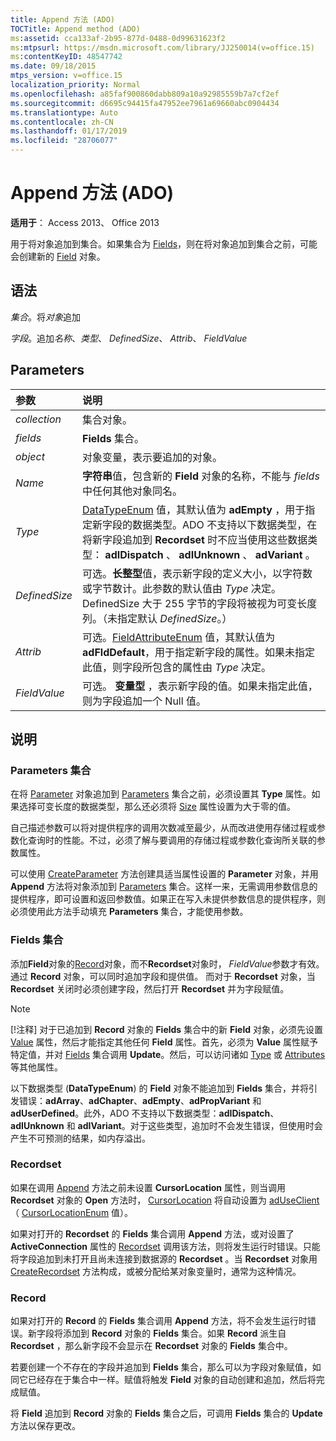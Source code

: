 ```yaml
---
title: Append 方法 (ADO)
TOCTitle: Append method (ADO)
ms:assetid: cca133af-2b95-877d-0488-0d99631623f2
ms:mtpsurl: https://msdn.microsoft.com/library/JJ250014(v=office.15)
ms:contentKeyID: 48547742
ms.date: 09/18/2015
mtps_version: v=office.15
localization_priority: Normal
ms.openlocfilehash: a85faf900860dabb809a10a92985559b7a7cf2ef
ms.sourcegitcommit: d6695c94415fa47952ee7961a69660abc0904434
ms.translationtype: Auto
ms.contentlocale: zh-CN
ms.lasthandoff: 01/17/2019
ms.locfileid: "28706077"
---
```

# <a name="append-method-ado"></a>Append 方法 (ADO)

**适用于**： Access 2013、 Office 2013

用于将对象追加到集合。如果集合为 [Fields](fields-collection-ado.md)，则在将对象追加到集合之前，可能会创建新的 [Field](field-object-ado.md) 对象。

## <a name="syntax"></a>语法

*集合*。将*对象*追加

*字段*。追加*名称*、*类型*、 *DefinedSize*、 *Attrib*、 *FieldValue*

## <a name="parameters"></a>Parameters

|参数|说明|
|:--------|:----------|
|*collection* |集合对象。|
|*fields* |**Fields** 集合。|
|*object* |对象变量，表示要追加的对象。|
|*Name* |**字符串**值，包含新的 **Field** 对象的名称，不能与 *fields* 中任何其他对象同名。|
|*Type* |[DataTypeEnum](datatypeenum.md) 值，其默认值为 **adEmpty** ，用于指定新字段的数据类型。ADO 不支持以下数据类型，在将新字段追加到 **Recordset** 时不应当使用这些数据类型： **adIDispatch** 、 **adIUnknown** 、 **adVariant** 。|
|*DefinedSize* |可选。**长整型**值，表示新字段的定义大小，以字符数或字节数计。此参数的默认值由 *Type* 决定。DefinedSize 大于 255 字节的字段将被视为可变长度列。（未指定默认 *DefinedSize*。）|
|*Attrib* |可选。[FieldAttributeEnum](fieldattributeenum.md) 值，其默认值为 **adFldDefault**，用于指定新字段的属性。如果未指定此值，则字段所包含的属性由 *Type* 决定。|
|*FieldValue* |可选。 **变量型** ，表示新字段的值。如果未指定此值，则为字段追加一个 Null 值。|

## <a name="remarks"></a>说明

### <a name="parameters-collection"></a>Parameters 集合

在将 [Parameter](type-property-ado.md) 对象追加到 [Parameters](parameter-object-ado.md) 集合之前，必须设置其 **Type** 属性。如果选择可变长度的数据类型，那么还必须将 [Size](size-property-ado.md) 属性设置为大于零的值。

自己描述参数可以将对提供程序的调用次数减至最少，从而改进使用存储过程或参数化查询时的性能。不过，必须了解与要调用的存储过程或参数化查询所关联的参数属性。

可以使用 [CreateParameter](createparameter-method-ado.md) 方法创建具适当属性设置的 **Parameter** 对象，并用 **Append** 方法将对象添加到 [Parameters](parameters-collection-ado.md) 集合。这样一来，无需调用参数信息的提供程序，即可设置和返回参数值。如果正在写入未提供参数信息的提供程序，则必须使用此方法手动填充 **Parameters** 集合，才能使用参数。

### <a name="fields-collection"></a>Fields 集合

添加**Field**对象的[Record](record-object-ado.md)对象，而不**Recordset**对象时， *FieldValue*参数才有效。 通过 **Record** 对象，可以同时追加字段和提供值。 而对于 **Recordset** 对象，当 **Recordset** 关闭时必须创建字段，然后打开 **Recordset** 并为字段赋值。


> [!NOTE]
> [!注释] 对于已追加到 **Record** 对象的 **Fields** 集合中的新 **Field** 对象，必须先设置 [Value](value-property-ado.md) 属性，然后才能指定其他任何 **Field** 属性。首先，必须为 **Value** 属性赋予特定值，并对 [Fields](update-method-ado.md) 集合调用 **Update**。然后，可以访问诸如 [Type](type-property-ado.md) 或 [Attributes](attributes-property-ado.md) 等其他属性。


以下数据类型 (**DataTypeEnum**) 的 **Field** 对象不能追加到 **Fields** 集合，并将引发错误：**adArray**、**adChapter**、**adEmpty**、**adPropVariant** 和 **adUserDefined**。此外，ADO 不支持以下数据类型：**adIDispatch**、**adIUnknown** 和 **adIVariant**。对于这些类型，追加时不会发生错误，但使用时会产生不可预测的结果，如内存溢出。

### <a name="recordset"></a>Recordset

如果在调用 [Append](cursorlocation-property-ado.md) 方法之前未设置 **CursorLocation** 属性，则当调用 **Recordset** 对象的 **Open** 方法时， [CursorLocation](cursorlocationenum.md) 将自动设置为 [adUseClient](recordset-object-ado.md) （ [CursorLocationEnum](open-method-ado-recordset.md) 值）。

如果对打开的 **Recordset** 的 **Fields** 集合调用 **Append** 方法，或对设置了 **ActiveConnection** 属性的 [Recordset](activeconnection-property-ado.md) 调用该方法，则将发生运行时错误。只能将字段追加到未打开且尚未连接到数据源的 **Recordset** 。当 **Recordset** 对象用 [CreateRecordset](createrecordset-method-rds.md) 方法构成，或被分配给某对象变量时，通常为这种情况。

### <a name="record"></a>Record

如果对打开的 **Record** 的 **Fields** 集合调用 **Append** 方法，将不会发生运行时错误。新字段将添加到 **Record** 对象的 **Fields** 集合。如果 **Record** 派生自 **Recordset** ，那么新字段不会显示在 **Recordset** 对象的 **Fields** 集合中。

若要创建一个不存在的字段并追加到 **Fields** 集合，那么可以为字段对象赋值，如同它已经存在于集合中一样。赋值将触发 **Field** 对象的自动创建和追加，然后将完成赋值。

将 **Field** 追加到 **Record** 对象的 **Fields** 集合之后，可调用 **Fields** 集合的 **Update** 方法以保存更改。


